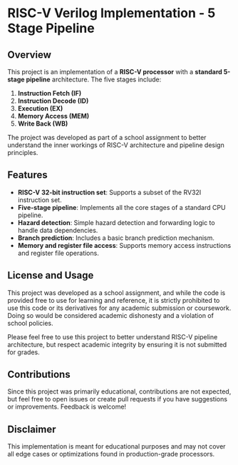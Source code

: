 # RISC-V Verilog Implementation - 5 Stage Pipeline

## Overview

This project is an implementation of a **RISC-V processor** with a **standard 5-stage pipeline** architecture. The five stages include:

1. **Instruction Fetch (IF)**
2. **Instruction Decode (ID)**
3. **Execution (EX)**
4. **Memory Access (MEM)**
5. **Write Back (WB)**

The project was developed as part of a school assignment to better understand the inner workings of RISC-V architecture and pipeline design principles.

## Features

- **RISC-V 32-bit instruction set**: Supports a subset of the RV32I instruction set.
- **Five-stage pipeline**: Implements all the core stages of a standard CPU pipeline.
- **Hazard detection**: Simple hazard detection and forwarding logic to handle data dependencies.
- **Branch prediction**: Includes a basic branch prediction mechanism.
- **Memory and register file access**: Supports memory access instructions and register file operations.

## License and Usage
This project was developed as a school assignment, and while the code is provided free to use for learning and reference, it is strictly prohibited to use this code or its derivatives for any academic submission or coursework. Doing so would be considered academic dishonesty and a violation of school policies.

Please feel free to use this project to better understand RISC-V pipeline architecture, but respect academic integrity by ensuring it is not submitted for grades.

## Contributions
Since this project was primarily educational, contributions are not expected, but feel free to open issues or create pull requests if you have suggestions or improvements. Feedback is welcome!

## Disclaimer
This implementation is meant for educational purposes and may not cover all edge cases or optimizations found in production-grade processors.
